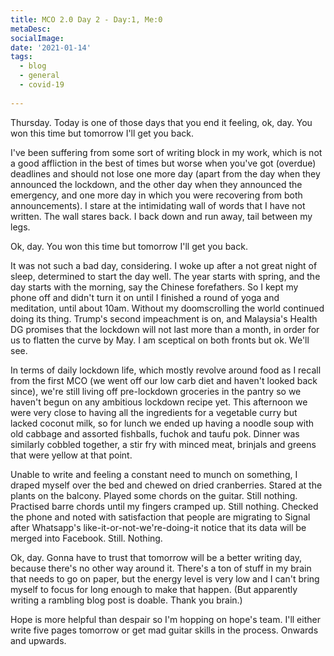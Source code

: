 ```yaml
---
title: MCO 2.0 Day 2 - Day:1, Me:0
metaDesc: 
socialImage:  
date: '2021-01-14'
tags:
  - blog
  - general
  - covid-19
  
--- 
```


Thursday. Today is one of those days that you end it feeling, ok, day. You won this time but tomorrow I'll get you back. 

I've been suffering from some sort of writing block in my work, which is not a good affliction in the best of times but worse when you've got (overdue) deadlines and should not lose one more day (apart from the day when they announced the lockdown, and the other day when they announced the emergency, and one more day in which you were recovering from both announcements). I stare at the intimidating wall of words that I have not written. The wall stares back. I back down and run away, tail between my legs. 

Ok, day. You won this time but tomorrow I'll get you back. 

It was not such a bad day, considering. I woke up after a not great night of sleep, determined to start the day well. The year starts with spring, and the day starts with the morning, say the Chinese forefathers. So I kept my phone off and didn't turn it on until I finished a round of yoga and meditation, until about 10am. Without my doomscrolling the world continued doing its thing. Trump's second impeachment is on, and Malaysia's Health DG promises that the lockdown will not last more than a month, in order for us to flatten the curve by May. I am sceptical on both fronts but ok. We'll see. 

In terms of daily lockdown life, which mostly revolve around food as I recall from the first MCO (we went off our low carb diet and haven't looked back since), we're still living off pre-lockdown groceries in the pantry so we haven't begun on any ambitious lockdown recipe yet. This afternoon we were very close to having all the ingredients for a vegetable curry but lacked coconut milk, so for lunch we ended up having a noodle soup with old cabbage and assorted fishballs, fuchok and taufu pok. Dinner was similarly cobbled together, a stir fry with minced meat, brinjals and greens that were yellow at that point.  

Unable to write and feeling a constant need to munch on something, I draped myself over the bed and chewed on dried cranberries. Stared at the plants on the balcony. Played some chords on the guitar. Still nothing. Practised barre chords until my fingers cramped up. Still nothing. Checked the phone and noted with satisfaction that people are migrating to Signal after Whatsapp's like-it-or-not-we're-doing-it notice that its data will be merged into Facebook. Still. Nothing. 

Ok, day. Gonna have to trust that tomorrow will be a better writing day, because there's no other way around it. There's a ton of stuff in my brain that needs to go on paper, but the energy level is very low and I can't bring myself to focus for long enough to make that happen. (But apparently writing a rambling blog post is doable. Thank you brain.) 

Hope is more helpful than despair so I'm hopping on hope's team. I'll either write five pages tomorrow or get mad guitar skills in the process. Onwards and upwards. 